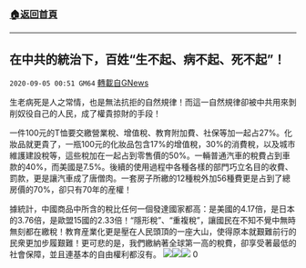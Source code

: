 ###  [:house:返回首頁](https://github.com/ourhimalayas/txt)
---

## 在中共的統治下，百姓“生不起、病不起、死不起”！
`2020-09-05 00:51 GM64` [轉載自GNews](https://gnews.org/zh-hant/334809/)

生老病死是人之常情，也是無法抗拒的自然規律！而這一自然規律卻被中共用來剝削奴役自己的人民，成了權貴掠財的手段！

一件100元的T恤要交繳營業稅、增值稅、教育附加費、社保等加一起占27%。化妝品就更貴了，一瓶100元的化妝品包含17%的增值稅，30%的消費稅，以及城市維護建設稅等，這些稅加在一起占到零售價的50%。一輛普通汽車的稅費占到車款的40%，而美國是7.5%。後續的使用過程中各種各樣的部門巧立名目的收費、罰款，更是讓汽車成了唐僧肉。一套房子所繳的12種稅外加56種費更是占到了總房價的70%，卻只有70年的産權！

據統計，中國商品中所含的稅比任何一個發達國家都高：是美國的4.17倍，是日本的3.76倍，是歐盟15國的2.33倍！“隱形稅”、“重複稅”，讓國民在不知不覺中無時無刻都在繳稅！教育産業化更是壓在人民頭頂的一座大山，使得原本就艱難前行的民衆更加步履艱難！更可悲的是，我們繳納著全球第一高的稅費，卻享受著最低的社會保障，並且連基本的自由權利都沒有。
![](https://s3.amazonaws.com/gnews-media-offload/wp-content/uploads/2020/09/05004508/image2-1.jpg)![](https://s3.amazonaws.com/gnews-media-offload/wp-content/uploads/2020/09/05004517/image1-1-2.jpg)![](https://s3.amazonaws.com/gnews-media-offload/wp-content/uploads/2020/09/05004529/image3.jpg)
0
